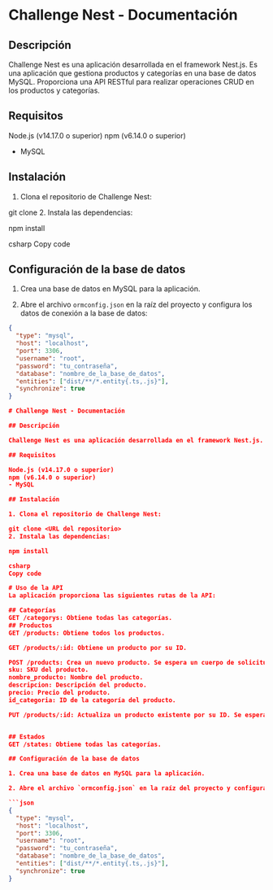 # Challenge Nest - Documentación

## Descripción

Challenge Nest es una aplicación desarrollada en el framework Nest.js. Es una aplicación que gestiona productos y categorías en una base de datos MySQL. Proporciona una API RESTful para realizar operaciones CRUD en los productos y categorías.

## Requisitos

Node.js (v14.17.0 o superior)
npm (v6.14.0 o superior)

- MySQL

## Instalación

1. Clona el repositorio de Challenge Nest:

git clone <URL del repositorio> 2. Instala las dependencias:

npm install

csharp
Copy code

## Configuración de la base de datos

1. Crea una base de datos en MySQL para la aplicación.

2. Abre el archivo `ormconfig.json` en la raíz del proyecto y configura los datos de conexión a la base de datos:

````json
{
  "type": "mysql",
  "host": "localhost",
  "port": 3306,
  "username": "root",
  "password": "tu_contraseña",
  "database": "nombre_de_la_base_de_datos",
  "entities": ["dist/**/*.entity{.ts,.js}"],
  "synchronize": true
}

# Challenge Nest - Documentación

## Descripción

Challenge Nest es una aplicación desarrollada en el framework Nest.js. Es una aplicación que gestiona productos y categorías en una base de datos MySQL. Proporciona una API RESTful para realizar operaciones CRUD en los productos y categorías.

## Requisitos

Node.js (v14.17.0 o superior)
npm (v6.14.0 o superior)
- MySQL

## Instalación

1. Clona el repositorio de Challenge Nest:

git clone <URL del repositorio>
2. Instala las dependencias:

npm install

csharp
Copy code

# Uso de la API
La aplicación proporciona las siguientes rutas de la API:

## Categorías
GET /categorys: Obtiene todas las categorías.
## Productos
GET /products: Obtiene todos los productos.

GET /products/:id: Obtiene un producto por su ID.

POST /products: Crea un nuevo producto. Se espera un cuerpo de solicitud con los siguientes campos:
sku: SKU del producto.
nombre_producto: Nombre del producto.
descripcion: Descripción del producto.
precio: Precio del producto.
id_categoria: ID de la categoría del producto.

PUT /products/:id: Actualiza un producto existente por su ID. Se espera un cuerpo de solicitud con los siguientes campos:


## Estados
GET /states: Obtiene todas las categorías.

## Configuración de la base de datos

1. Crea una base de datos en MySQL para la aplicación.

2. Abre el archivo `ormconfig.json` en la raíz del proyecto y configura los datos de conexión a la base de datos:

```json
{
  "type": "mysql",
  "host": "localhost",
  "port": 3306,
  "username": "root",
  "password": "tu_contraseña",
  "database": "nombre_de_la_base_de_datos",
  "entities": ["dist/**/*.entity{.ts,.js}"],
  "synchronize": true
}
````
